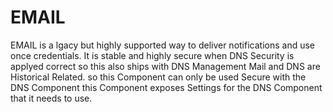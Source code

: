 # EMAIL 
EMAIL is a lgacy but highly supported way to deliver notifications and use once credentials.
It is stable and highly secure when DNS Security is applyed correct so this also ships
with DNS Management Mail and DNS are Historical Related. so this Component can only be used
Secure with the DNS Component this Component exposes Settings for the DNS Component that it needs
to use. 
